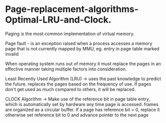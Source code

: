 # Page-replacement-algorithms-Optimal-LRU-and-Clock.

Paging is the most common implementation of virtual memory. 

Page fault - is an exception raised when a process accesses a memory page that is not currently mapped by MMU, eg. entry in page table marked invalid

When operating system runs out of memory it must replace the pages in an effective manner taking multiple factors into consideration. 

Least Recently Used Algorithm (LRU) -> uses the past knowledge to predict the future. replaces the pages based on the frequency of use. 
If pages don't get used as much compared to others, it will be replaced. 

CLOCK Algorithm  -> Make use of the reference bit in page table entry, which is automatically set by hardware any time page is accessed. 
frames are organized as a circular buffer. If a page has reference bit = 0, replace it otherwise set reference bit to 0 and advance pointer to the next page
